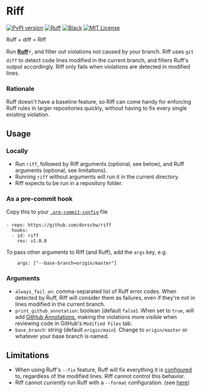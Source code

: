 
# Riff
[![PyPI version](https://badge.fury.io/py/riff.svg)](https://badge.fury.io/py/riff)
[![Ruff](https://img.shields.io/endpoint?url=https://raw.githubusercontent.com/charliermarsh/ruff/main/assets/badge/v1.json)](https://github.com/charliermarsh/ruff)
[![Black](https://img.shields.io/badge/code%20style-black-000000.svg)](https://github.com/psf/black)
[![MIT License](https://img.shields.io/badge/License-MIT-green.svg)](https://choosealicense.com/licenses/mit/)


Ruff + diff = Riff

Run [**Ruff**](https://ruff.rs)⚡, and filter out violations not caused by your branch.
Riff uses `git diff` to detect code lines modified in the current branch, and filters Ruff's output accordingly.
Riff only fails when violations are detected in modified lines.


### Rationale
Ruff doesn't have a baseline feature, so Riff can come handy for enforcing Ruff rules in larger repositories quickly, without having to fix every single existing violation.


## Usage

### Locally
* Run `riff`, followed by Riff arguments (optional, see below), and Ruff arguments (optional, see limitations).
* Running `riff` without arguments will run it in the current directory.
* Riff expects to be run in a repository folder.

### As a pre-commit hook

Copy this to your [`.pre-commit-config`](https://pre-commit.com/#plugins) file
####
```
- repo: https://github.com/dorschw/riff
  hooks:
  - id: riff
    rev: v1.0.0
```

To pass other arguments to Riff (and Ruff), add the `args` key, e.g.
```
    args: ["--base-branch=origin/master"]
```

### Arguments
* `always_fail_on`: comma-separated list of Ruff error codes. When detected by Ruff, Riff will consider them as failures, even if they're not in lines modified in the current branch.
* `print_github_annotation`: boolean (default `false`). When set to `true`, will add [GitHub Annotations](https://dailystuff.nl/blog/2023/extending-github-actions-with-annotations), making the violations more visible when reviewing code in GitHub's `Modified Files` tab.
* `base_branch`: string (default `origin/main`). Change to `origin/master` or whatever your base branch is named.
## Limitations
* When using Ruff's `--fix` feature, Ruff will fix everything it is [configured](https://beta.ruff.rs/docs/configuration/) to, regardless of the modified lines. Riff cannot control this behavior.
* Riff cannot _currently_ run Ruff with a `--format` configuration. (see [here](https://github.com/dorschw/riff/issues/9))
